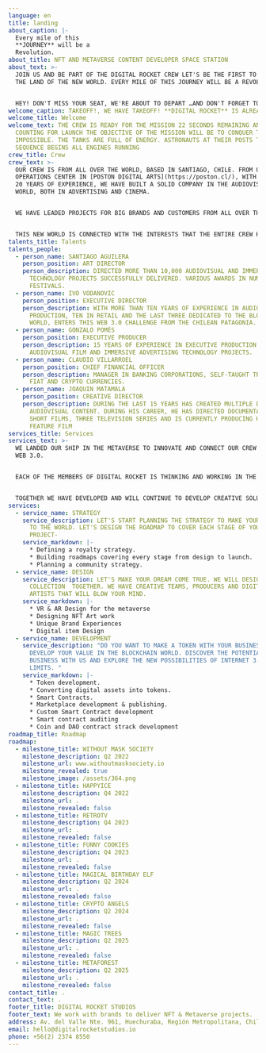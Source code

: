 ```yaml
---
language: en
title: landing
about_caption: |-
  Every mile of this
  **JOURNEY** will be a
  Revolution.
about_title: NFT AND METAVERSE CONTENT DEVELOPER SPACE STATION
about_text: >-
  JOIN US AND BE PART OF THE DIGITAL ROCKET CREW LET'S BE THE FIRST TO STEP ON
  THE LAND OF THE NEW WORLD. EVERY MILE OF THIS JOURNEY WILL BE A REVOLUTION.


  HEY! DON'T MISS YOUR SEAT, WE'RE ABOUT TO DEPART …AND DON'T FORGET TO ENJOY THE RIDE. WHAT WOULD YOU LIKE TO DRINK?
welcome_caption: TAKEOFF!, WE HAVE TAKEOFF! **DIGITAL ROCKET** IS ALREADY IN SPACE
welcome_title: Welcome
welcome_text: THE CREW IS READY FOR THE MISSION 22 SECONDS REMAINING AND
  COUNTING FOR LAUNCH THE OBJECTIVE OF THE MISSION WILL BE TO CONQUER THE
  IMPOSSIBLE. THE TANKS ARE FULL OF ENERGY. ASTRONAUTS AT THEIR POSTS THE FIRING
  SEQUENCE BEGINS ALL ENGINES RUNNING
crew_title: Crew
crew_text: >-
  OUR CREW IS FROM ALL OVER THE WORLD, BASED IN SANTIAGO, CHILE. FROM OUR
  OPERATIONS CENTER IN [POSTON DIGITAL ARTS](https://poston.cl/), WITH MORE THAN
  20 YEARS OF EXPERIENCE, WE HAVE BUILT A SOLID COMPANY IN THE AUDIOVISUAL
  WORLD, BOTH IN ADVERTISING AND CINEMA.


  WE HAVE LEADED PROJECTS FOR BIG BRANDS AND CUSTOMERS FROM ALL OVER THE WORLD AND WE ARE CURRENTLY READY FOR THE NEXT ADVENTURE.


  THIS NEW WORLD IS CONNECTED WITH THE INTERESTS THAT THE ENTIRE CREW HAS BEEN EXPLORING FOR YEARS. A SPACE WHERE THE BLOCKCHAIN IS OUR CENTRAL AXIS AND OUR MOTIVATION IS TO CREATE AND BE CARRIED AWAY. I.V THERE ARE PEOPLE WHO GET OUT OF THE BOX BEFORE OTHERS. I.V. HE DOES IT EVERY DAY AND FINDS NEW WAYS TO HACK THIS MATRIX.
talents_title: Talents
talents_people:
  - person_name: SANTIAGO AGUILERA
    person_position: ART DIRECTOR
    person_description: DIRECTED MORE THAN 10,000 AUDIOVISUAL AND IMMERSIVE
      TECHNOLOGY PROJECTS SUCCESSFULLY DELIVERED. VARIOUS AWARDS IN NUMEROUS
      FESTIVALS.
  - person_name: IVO VODANOVIC
    person_position: EXECUTIVE DIRECTOR
    person_description: WITH MORE THAN TEN YEARS OF EXPERIENCE IN AUDIOVISUAL
      PRODUCTION, TEN IN RETAIL AND THE LAST THREE DEDICATED TO THE BLOCKCHAIN
      WORLD, ENTERS THIS WEB 3.0 CHALLENGE FROM THE CHILEAN PATAGONIA.
  - person_name: GONZALO POMÉS
    person_position: EXECUTIVE PRODUCER
    person_description: 15 YEARS OF EXPERIENCE IN EXECUTIVE PRODUCTION FOR
      AUDIOVISUAL FILM AND IMMERSIVE ADVERTISING TECHNOLOGY PROJECTS.
  - person_name: CLAUDIO VILLARROEL
    person_position: CHIEF FINANCIAL OFFICER
    person_description: MANAGER IN BANKING CORPORATIONS, SELF-TAUGHT TRADER OF THE
      FIAT AND CRYPTO CURRENCIES.
  - person_name: JOAQUIN MATAMALA
    person_position: CREATIVE DIRECTOR
    person_description: DURING THE LAST 15 YEARS HAS CREATED MULTIPLE DIGITAL &
      AUDIOVISUAL CONTENT. DURING HIS CAREER, HE HAS DIRECTED DOCUMENTARIES,
      SHORT FILMS, THREE TELEVISION SERIES AND IS CURRENTLY PRODUCING HIS FIRST
      FEATURE FILM
services_title: Services
services_text: >-
  WE LANDED OUR SHIP IN THE METAVERSE TO INNOVATE AND CONNECT OUR CREW TO THE
  WEB 3.0.


  EACH OF THE MEMBERS OF DIGITAL ROCKET IS THINKING AND WORKING IN THE BLOCKCHAIN AND WEB 3.0.


  TOGETHER WE HAVE DEVELOPED AND WILL CONTINUE TO DEVELOP CREATIVE SOLUTIONS FOR THE CHALLENGES OF THIS NEW DIMENSION.
services:
  - service_name: STRATEGY
    service_description: LET'S START PLANNING THE STRATEGY TO MAKE YOUR IDEA KNOWN
      TO THE WORLD. LET'S DESIGN THE ROADMAP TO COVER EACH STAGE OF YOUR
      PROJECT-
    service_markdown: |-
      * Defining a royalty strategy.
      * Building roadmaps covering every stage from design to launch.
      * Planning a community strategy.
  - service_name: DESIGN
    service_description: LET'S MAKE YOUR DREAM COME TRUE. WE WILL DESIGN YOUR NEXT
      COLLECTION  TOGETHER. WE HAVE CREATIVE TEAMS, PRODUCERS AND DIGITAL
      ARTISTS THAT WILL BLOW YOUR MIND.
    service_markdown: |-
      * VR & AR Design for the metaverse
      * Designing NFT Art work
      * Unique Brand Experiences
      * Digital item Design
  - service_name: DEVELOPMENT
    service_description: "DO YOU WANT TO MAKE A TOKEN WITH YOUR BUSINESS? WE WILL
      DEVELOP YOUR VALUE IN THE BLOCKCHAIN WORLD. DISCOVER THE POTENTIAL OF YOUR
      BUSINESS WITH US AND EXPLORE THE NEW POSSIBILITIES OF INTERNET 3.0 WITHOUT
      LIMITS. "
    service_markdown: |-
      * Token development.
      * Converting digital assets into tokens.
      * Smart Contracts.
      * Marketplace development & publishing.
      * Custom Smart Contract development
      * Smart contract auditing
      * Coin and DAO contract strack development
roadmap_title: Roadmap
roadmap:
  - milestone_title: WITHOUT MASK SOCIETY
    milestone_description: Q2 2022
    milestone_url: www.withoutmasksociety.io
    milestone_revealed: true
    milestone_image: /assets/364.png
  - milestone_title: HAPPYICE
    milestone_description: Q4 2022
    milestone_url: .
    milestone_revealed: false
  - milestone_title: RETROTV
    milestone_description: Q4 2023
    milestone_url: .
    milestone_revealed: false
  - milestone_title: FUNNY COOKIES
    milestone_description: Q4 2023
    milestone_url: .
    milestone_revealed: false
  - milestone_title: MAGICAL BIRTHDAY ELF
    milestone_description: Q2 2024
    milestone_url: .
    milestone_revealed: false
  - milestone_title: CRYPTO ANGELS
    milestone_description: Q2 2024
    milestone_url: .
    milestone_revealed: false
  - milestone_title: MAGIC TREES
    milestone_description: Q2 2025
    milestone_url: .
    milestone_revealed: false
  - milestone_title: METAFOREST
    milestone_description: Q2 2025
    milestone_url: .
    milestone_revealed: false
contact_title: .
contact_text: .
footer_title: DIGITAL ROCKET STUDIOS
footer_text: We work with brands to deliver NFT & Metaverse projects.
address: Av. del Valle Nte. 961, Huechuraba, Región Metropolitana, Chile
email: hello@digitalrocketstudios.io
phone: +56(2) 2374 8550
---
```

